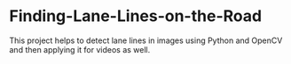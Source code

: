 # Finding-Lane-Lines-on-the-Road
This project helps to detect lane lines in images using Python and OpenCV and then applying it for videos as well.
